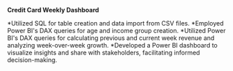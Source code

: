 **Credit Card Weekly Dashboard** 
 
 *Utilized SQL for table creation and data import from CSV files.
 *Employed Power BI's DAX queries for age and income group creation.
 *Utilized Power BI's DAX queries for calculating previous and current week revenue and analyzing week-over-week growth.
 *Developed a Power BI dashboard to visualize insights and share with stakeholders, facilitating informed decision-making.
